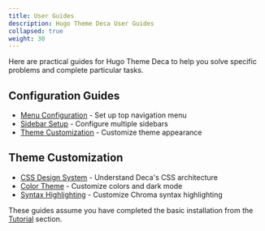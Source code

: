 ```yaml
---
title: User Guides
description: Hugo Theme Deca User Guides
collapsed: true
weight: 30
---
```


Here are practical guides for Hugo Theme Deca to help you solve specific problems and complete particular tasks.

## Configuration Guides

- [Menu Configuration](./configuration/menu) - Set up top navigation menu
- [Sidebar Setup](./configuration/sidebar) - Configure multiple sidebars
- [Theme Customization](./configuration/customization) - Customize theme appearance

## Theme Customization

- [CSS Design System](./customization/css-design) - Understand Deca's CSS architecture
- [Color Theme](./customization/color-theme) - Customize colors and dark mode
- [Syntax Highlighting](./customization/syntax-highlighting) - Customize Chroma syntax highlighting

These guides assume you have completed the basic installation from the [Tutorial](../tutorial) section.